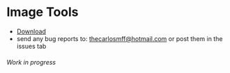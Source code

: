 # Image Tools
* [Download](https://mega.nz/folder/RT5xTQ7a#1URvqrDUHuxo8iYH-ishFw)
* send any bug reports to: thecarlosmff@hotmail.com or post them in the issues tab

###### Work in progress
